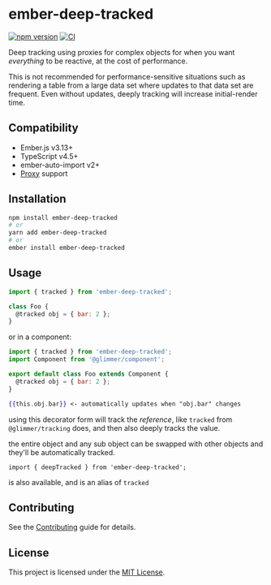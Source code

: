 # ember-deep-tracked

[![npm version](https://badge.fury.io/js/ember-deep-tracked.svg)](https://badge.fury.io/js/ember-deep-tracked)
[![CI](https://github.com/NullVoxPopuli/ember-deep-tracked/actions/workflows/ci.yml/badge.svg?branch=main&event=push)](https://github.com/NullVoxPopuli/ember-deep-tracked/actions/workflows/ci.yml)

Deep tracking using proxies for complex objects for when you want _everything_ to be reactive, at the cost of performance.

This is not recommended for performance-sensitive situations such as rendering a
table from a large data set where updates to that data set are frequent. Even
without updates, deeply tracking will increase initial-render time.

## Compatibility

* Ember.js v3.13+
* TypeScript v4.5+
* ember-auto-import v2+
* [Proxy](https://developer.mozilla.org/en-US/docs/Web/JavaScript/Reference/Global_Objects/Proxy) support

## Installation

```bash
npm install ember-deep-tracked
# or
yarn add ember-deep-tracked
# or
ember install ember-deep-tracked
```

## Usage

```js
import { tracked } from 'ember-deep-tracked';

class Foo {
  @tracked obj = { bar: 2 };
}
```
or in a component:
```js
import { tracked } from 'ember-deep-tracked';
import Component from '@glimmer/component';

export default class Foo extends Component {
  @tracked obj = { bar: 2 };
}
```
```hbs
{{this.obj.bar}} <- automatically updates when "obj.bar" changes
```
using this decorator form will track the _reference_, like `tracked` from `@glimmer/tracking` does, and then also deeply tracks the value.

the entire object and any sub object can be swapped with other objects and they'll be automatically tracked.

`import { deepTracked } from 'ember-deep-tracked';`

is also available, and is an alias of `tracked`

## Contributing

See the [Contributing](CONTRIBUTING.md) guide for details.


## License

This project is licensed under the [MIT License](LICENSE.md).
